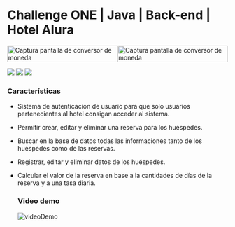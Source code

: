 # Challenge ONE | Java | Back-end | Hotel Alura

<div style="display: flex;">
  <img width="100%" hight="100%" alt="Captura pantalla de conversor de moneda" src="https://user-images.githubusercontent.com/119144901/234693923-27446443-cff2-4c2f-8595-bf532b678660.png">
  <img width="100%" hight="100%" alt="Captura pantalla de conversor de moneda" src="https://user-images.githubusercontent.com/119144901/234696669-21fe6dd0-332f-4f5c-a0a9-88c10f954305.png">
</div>

![](https://img.shields.io/github/stars/juankdns/challenge-one-alura-hotel-latam?style=social) ![](https://img.shields.io/github/v/tag/juankdns/challenge-one-alura-hotel-latam?style=social) ![](https://img.shields.io/github/v/release/juankdns/challenge-one-alura-hotel-latam?style=social)

### Características

- Sistema de autenticación de usuario para que solo usuarios pertenecientes al hotel consigan acceder al sistema.
- Permitir crear, editar y eliminar una reserva para los huéspedes.
- Buscar en la base de datos todas las informaciones tanto de los huéspedes como de las reservas.
- Registrar, editar y eliminar datos de los huéspedes.
- Calcular el valor de la reserva en base a la cantidades de días de la reserva y a una tasa diaria.
  
  ### Video demo
  ![videoDemo](https://user-images.githubusercontent.com/119144901/234723080-65be2dd1-c0c3-4b63-9d19-f9de5376cc23.gif)
